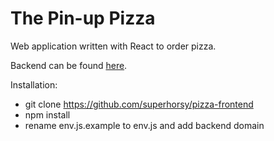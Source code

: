 # The Pin-up Pizza
Web application written with React to order pizza.

Backend can be found [here](https://github.com/superhorsy/pizza-backend).

Installation:
- git clone https://github.com/superhorsy/pizza-frontend
- npm install
- rename env.js.example to env.js and add backend domain
